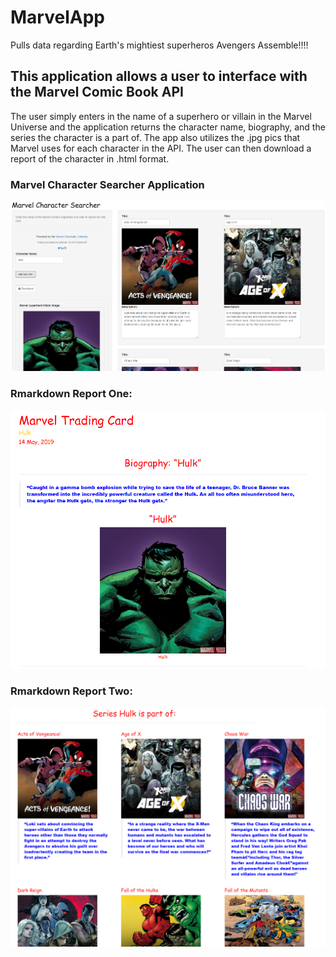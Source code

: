 # MarvelApp
Pulls data regarding Earth's mightiest superheros Avengers Assemble!!!!

## This application allows a user to interface with the Marvel Comic Book API 

The user simply enters in the name of a superhero or villain in the Marvel Universe and the application returns the character name, biography, and the series the character is a part of. The app also utilizes the .jpg pics that Marvel uses for each character in the API. The user can then download a report of the character in .html format. 

### Marvel Character Searcher Application

![Marvel API Application](./www/hulk_app_one.png)


### Rmarkdown Report One:

![Hulk One](./www/hulk.png)


### Rmarkdown Report Two:

![Hulk One](./www/hulk_two.png)